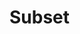 # Subset

<include repo_url="https://github.com/foliant-docs/foliantcontrib.subset.git" path="README.md" sethead="2" nohead="true"></include>